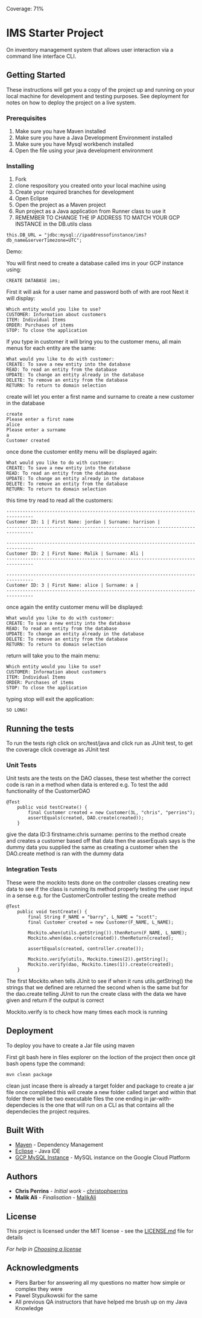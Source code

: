 Coverage: 71%
# IMS Starter Project

On inventory management system that allows user interaction via a command line interface CLI.

## Getting Started

These instructions will get you a copy of the project up and running on your local machine for development and testing purposes. See deployment for notes on how to deploy the project on a live system.

### Prerequisites
 
1. Make sure you have Maven installed 
2. Make sure you have a Java Development Environment installed 
3. Make sure you have Mysql workbench installed 
4. Open the file using your java development environment

### Installing

1. Fork
2. clone respository you created onto your local machine using
3. Create your required branches for development
4. Open Eclipse
5. Open the project as a Maven project
6. Run project as a Java application from Runner class to use it
7. REMEMBER TO CHANGE THE IP ADDRESS TO MATCH YOUR GCP INSTANCE in the DB.utils class
```
this.DB_URL = "jdbc:mysql://ipaddressofinstance/ims?db_name&serverTimezone=UTC";
```


Demo:

You will first need to create a database called ims in your GCP instance using:
```
CREATE DATABASE ims;
```
First it will ask for a user name and password both of with are root
Next it will display:

```
Which entity would you like to use?
CUSTOMER: Information about customers
ITEM: Individual Items
ORDER: Purchases of items
STOP: To close the application
```

If you type in customer it will bring you to the customer menu, all main menus for each entity are the same:

```
What would you like to do with customer:
CREATE: To save a new entity into the database
READ: To read an entity from the database
UPDATE: To change an entity already in the database
DELETE: To remove an entity from the database
RETURN: To return to domain selection
```
create will let you enter a first name and surname to create a new customer in the database
```
create
Please enter a first name
alice
Please enter a surname
a
Customer created
```
once done the customer entity menu will be displayed again:

```
What would you like to do with customer:
CREATE: To save a new entity into the database
READ: To read an entity from the database
UPDATE: To change an entity already in the database
DELETE: To remove an entity from the database
RETURN: To return to domain selection
```


this time try read to read all the customers:

```
--------------------------------------------------------------------------------
Customer ID: 1 | First Name: jordan | Surname: harrison |
--------------------------------------------------------------------------------

--------------------------------------------------------------------------------
Customer ID: 2 | First Name: Malik | Surname: Ali |
--------------------------------------------------------------------------------

--------------------------------------------------------------------------------
Customer ID: 3 | First Name: alice | Surname: a |
--------------------------------------------------------------------------------
```

once again the entity customer menu will be displayed:

```
What would you like to do with customer:
CREATE: To save a new entity into the database
READ: To read an entity from the database
UPDATE: To change an entity already in the database
DELETE: To remove an entity from the database
RETURN: To return to domain selection
```

return will take you to the main menu:

```
Which entity would you like to use?
CUSTOMER: Information about customers
ITEM: Individual Items
ORDER: Purchases of items
STOP: To close the application
```

typing stop will exit the application:

```
SO LONG!
```


## Running the tests

To run the tests righ click on src/test/java and click run as JUnit test, to get the coverage click coverage as JUnit test

### Unit Tests 

Unit tests are the tests on the DAO classes, these test whether the correct code is ran in a method when data is entered 
e.g. To test the add functionality of the CustomerDAO

```
@Test
	public void testCreate() {
		final Customer created = new Customer(3L, "chris", "perrins");
		assertEquals(created, DAO.create(created));
	}
```

give the data ID:3 firstname:chris surname: perrins to the method create and creates a customer based off that data then the asserEquals says is the dummy data you supplied the same as creating a customer when the DAO.create method is ran with the dummy data 

### Integration Tests 
These were the mockito tests done on the controller classes creating new data to see if the class is running its method properly testing the user input in a sense 
e.g. for the CustomerController testing the create method 

```
@Test
	public void testCreate() {
		final String F_NAME = "barry", L_NAME = "scott";
		final Customer created = new Customer(F_NAME, L_NAME);

		Mockito.when(utils.getString()).thenReturn(F_NAME, L_NAME);
		Mockito.when(dao.create(created)).thenReturn(created);

		assertEquals(created, controller.create());

		Mockito.verify(utils, Mockito.times(2)).getString();
		Mockito.verify(dao, Mockito.times(1)).create(created);
	}
```
The first Mockito.when tells JUnit to see if when it runs utils.getString() the strings that we defined are returned the second when is the same but for the dao.create telling JUnit to run the create class with the data we have given and return if the output is correct 

Mockito.verify is to check how many times each mock is running 

## Deployment

To deploy you have to create a Jar file using maven 

First git bash here in files explorer on the loction of the project 
then once git bash opens type the command:
```
mvn clean package
```
clean just incase there is already a target folder and package to create a jar file
once completed this will create a new folder called target and within that folder there will be two executable files the one ending in jar-with-dependecies is the one that will run on a CLI as that contains all the dependecies the project requires.



## Built With

* [Maven](https://maven.apache.org/) - Dependency Management
* [Eclipse](https://www.eclipse.org/) - Java IDE
* [GCP MySQL Instance](https://cloud.google.com/) - MySQL instance on the Google Cloud Platform



## Authors

* **Chris Perrins** - *Initial work* - [christophperrins](https://github.com/christophperrins)
* **Malik Ali** - *Finalisation*  - [MalikAli](https://github.com/MalikAliQA)

## License

This project is licensed under the MIT license - see the [LICENSE.md](LICENSE.md) file for details 

*For help in [Choosing a license](https://choosealicense.com/)*

## Acknowledgments

* Piers Barber for answering all my questions no matter how simple or complex they were
* Pawel Stypulkowski for the same
* All previous QA instructors that have helped me brush up on my Java Knowledge
